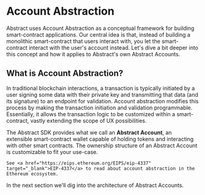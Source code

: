 # Account Abstraction

Abstract uses Account Abstraction as a conceptual framework for building smart-contract applications. Our central idea is that, instead of building a monolithic smart-contract that users interact with, you let the smart-contract interact with the user's account instead. Let's dive a bit deeper into this concept and how it applies to Abstract's own Abstract Accounts.

## What is Account Abstraction?

In traditional blockchain interactions, a transaction is typically initiated by a user signing some data with their private key and transmitting that data (and its signature) to an endpoint for validation. Account abstraction modifies this process by making the transaction initiation and validation programmable. Essentially, it allows the transaction logic to be customized within a smart-contract, vastly extending the scope of UX possibilities.

The Abstract SDK provides what we call an **Abstract Account**, an extensible smart-contract wallet capable of holding tokens and interacting with other smart contracts. The ownership structure of an Abstract Account is customizable to fit your use-case.

```admonish info
See <a href="https://eips.ethereum.org/EIPS/eip-4337" target="_blank">EIP-4337</a> to read about account abstraction in the Ethereum ecosystem.
```

In the next section we'll dig into the architecture of Abstract Accounts.

<!-- This concept of account abstraction can provide numerous benefits:

- **Improved User Experience**: Users can interact with smart contracts more seamlessly, without worrying about the
  underlying blockchain complexities. The verification model can be tailored to feel like familiar web2 experiences.

- **Enhanced Security**: By shifting validation logic to smart contracts, a variety of security checks can be
  implemented to guard against unauthorized transactions. This could include multi-factor authentication, whitelisting,
  and more.

- **Reliable Fee Payment**: Account abstraction can enable smart contracts to pay for gas, thereby relieving end-users
  from managing volatile gas prices or even paying for gas at all.

In the following sections, we'll discuss how Abstract utilizes the concept of account abstraction, ensuring modularity,
security, and scalability in applications built using the Abstract SDK. -->

<!-- ## Abstract Apps

Abstract Apps are smart-contracts that add functionality to an Abstract Account. Here's a small snippet of code to give
you an idea of how an App is created with the Abstract SDK:

```rust,no_run
{{#include ../../../packages/abstract-app/examples/counter.rs:handlers}}
```

The code above defines an **Abstract App**. This app can be installed on any Abstract Account through
the <a href="https://console.abstract.money" target="_blank">Abstract App
store</a>, allowing developers to monetize their code.

The customizable handlers that are used in the builder are functions similar to the native CosmWasm entry-point
functions. They expose an additional App object which, via the `abstract-sdk`, empowers you to execute intricate
multi-contract transactions with minimum code. Importantly, this simplification does not limit the contract's
programmability. Instead, it provides a balance of efficient coding and comprehensive control over inter-contract
interactions.

In the upcoming section we will explore the [architecture of Abstract Accounts](3_architecture.md), providing insights
into its design. -->